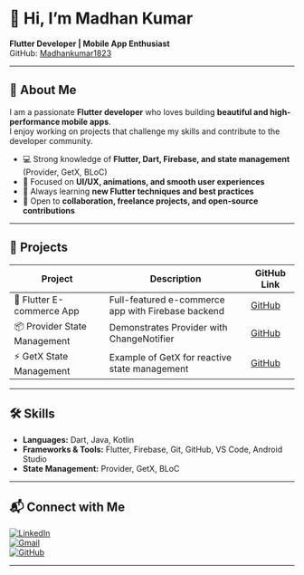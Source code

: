 # 👋 Hi, I’m Madhan Kumar

**Flutter Developer | Mobile App Enthusiast**  
GitHub: [Madhankumar1823](https://github.com/Madhankumar1823)  

---

## 🌟 About Me

I am a passionate **Flutter developer** who loves building **beautiful and high-performance mobile apps**.  
I enjoy working on projects that challenge my skills and contribute to the developer community.

- 💻 Strong knowledge of **Flutter, Dart, Firebase, and state management** (Provider, GetX, BLoC)  
- 🎨 Focused on **UI/UX, animations, and smooth user experiences**  
- 🌱 Always learning **new Flutter techniques and best practices**  
- 🤝 Open to **collaboration, freelance projects, and open-source contributions**  


---

## 📂 Projects

| Project | Description | GitHub Link |
|---------|------------|-------------|
| 🛒 Flutter E-commerce App | Full-featured e-commerce app with Firebase backend | [GitHub](https://github.com/Madhankumar1823/flutter-ecommerce) |
| 📦 Provider State Management | Demonstrates Provider with ChangeNotifier | [GitHub](https://github.com/Madhankumar1823/projects) |
| ⚡ GetX State Management | Example of GetX for reactive state management | [GitHub](https://github.com/Madhankumar1823/projects) |

---

## 🛠 Skills

- **Languages:** Dart, Java, Kotlin  
- **Frameworks & Tools:** Flutter, Firebase, Git, GitHub, VS Code, Android Studio  
- **State Management:** Provider, GetX, BLoC  

---

## 📬 Connect with Me

[![LinkedIn](https://img.shields.io/badge/LinkedIn-0077B5?style=for-the-badge&logo=linkedin&logoColor=white)](https://www.linkedin.com/in/yourprofile)  
[![Gmail](https://img.shields.io/badge/Gmail-D14836?style=for-the-badge&logo=gmail&logoColor=white)](mailto:madhankumar.mr1823@gmail.com)  
[![GitHub](https://img.shields.io/badge/GitHub-181717?style=for-the-badge&logo=github&logoColor=white)](https://github.com/Madhankumar1823)

---

